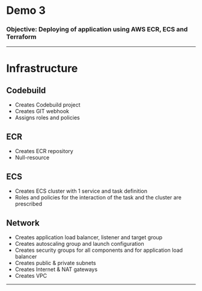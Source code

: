# Demo 3

<h3><b>Objective:</b> Deploying of application using AWS ECR, ECS and Terraform </h3>

<hr>

<h1>Infrastructure</h1>

<h2>Codebuild</h2>

- Creates Codebuild project
- Creates GIT webhook
- Assigns roles and policies 

<h2>ECR</h2>

- Creates ECR repository
- Null-resource 

<h2>ECS</h2>

- Creates ECS cluster with 1 service and task definition
- Roles and policies for the interaction of the task and the cluster are prescribed

<h2>Network</h2>

- Creates application load balancer, listener and target group
- Creates autoscaling group and launch configuration
- Creates security groups for all components and for application load balancer
- Creates public & private subnets
- Creates Internet & NAT gateways
- Creates VPC

<hr>